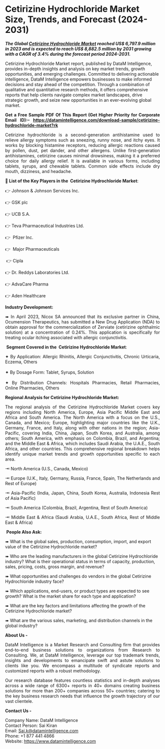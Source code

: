 <h1>Cetirizine Hydrochloride Market Size, Trends, and Forecast (2024-2031)</h1>
<p><em><strong>The Global <a href="https://datamintelligence.com/research-report/cetirizine-hydrochloride-market" target="_blank">Cetirizine Hydrochloride Market</a> reached US$ 6,797.9 million in 2023 and is expected to reach US$ 8,882.5 million by 2031 growing with a CAGR of 3.4% during the forecast period 2024-2031.</strong></em></p>
<p><em><strong><img src="https://yandex.com/images/search?img_url=https%3A%2F%2Fpbs.twimg.com%2Fmedia%2FFIYLCt-XoAEOykY.png&amp;lr=20934&amp;pos=0&amp;rpt=simage&amp;text=hydroxyapatite" alt="" /></strong></em>Cetirizine Hydrochloride Market report, published by DataM Intelligence, provides in-depth insights and analysis on key market trends, growth opportunities, and emerging challenges. Committed to delivering actionable intelligence, DataM Intelligence empowers businesses to make informed decisions and stay ahead of the competition. Through a combination of qualitative and quantitative research methods, it offers comprehensive reports that help clients navigate complex market landscapes, drive strategic growth, and seize new opportunities in an ever-evolving global market.</p>
<p style="text-align: justify;"><strong>Get a Free Sample PDF Of This Report (Get Higher Priority for Corporate Email ID):&ndash; <a href="https://datamintelligence.com/download-sample/cetirizine-hydrochloride-market">https://datamintelligence.com/download-sample/cetirizine-hydrochloride-market?rk</a></strong></p>
<p style="text-align: justify;"><span style="font-weight: 400;">Cetirizine hydrochloride is a second-generation antihistamine used to relieve allergy symptoms such as sneezing, runny nose, and itchy eyes. It works by blocking histamine receptors, reducing allergic reactions caused by pollen, dust, pet dander, and other allergens. Unlike first-generation antihistamines, cetirizine causes minimal drowsiness, making it a preferred choice for daily allergy relief. It is available in various forms, including tablets, syrups, and chewable tablets. Common side effects include dry mouth, dizziness, and headache.</span></p>
<p style="text-align: justify;"><strong>📌 List of the Key Players in the&nbsp; Cetirizine Hydrochloride Market</strong>:</p>
<p style="text-align: left;">👉 Johnson &amp; Johnson Services Inc.</p>
<p style="text-align: left;">👉 GSK plc</p>
<p style="text-align: left;">👉 UCB S.A.</p>
<p style="text-align: left;">👉 Teva Pharmaceutical Industries Ltd.&nbsp;</p>
<p style="text-align: left;">👉&nbsp; Pfizer Inc.</p>
<p style="text-align: left;">👉&nbsp; Major Pharmaceuticals</p>
<p style="text-align: left;">&nbsp;👉 Cipla</p>
<p style="text-align: left;">👉 Dr. Reddys Laboratories Ltd.</p>
<p style="text-align: left;">👉 AdvaCare Pharma</p>
<p style="text-align: left;">👉 Aden Healthcare</p>
<p style="text-align: justify;"><strong>Industry Development:</strong></p>
<p style="text-align: justify;"><span style="font-weight: 400;">➠&nbsp;</span>In April 2023, Nicox SA announced that its exclusive partner in China, Ocumension Therapeutics, has submitted a New Drug Application (NDA) to obtain approval for the commercialization of Zerviate (cetirizine ophthalmic solution) at a concentration of 0.24%. This application is specifically for treating ocular itching associated with allergic conjunctivitis.</p>
<p>&nbsp;<strong>Segment Covered in the&nbsp; Cetirizine Hydrochloride Market</strong>:</p>
<p style="text-align: justify;"><span style="font-weight: 400;">✦&nbsp;</span>By Application: Allergic Rhinitis, Allergic Conjunctivitis, Chronic Urticaria, Eczema, Others<br /><br /><span style="font-weight: 400;">✦&nbsp;</span>By Dosage Form: Tablet, Syrups, Solution<br /><br /><span style="font-weight: 400;">✦&nbsp;</span>By Distribution Channels: Hospitals Pharmacies, Retail Pharmacies, Online Pharmacies, Others</p>
<p style="text-align: justify;"><strong>Regional Analysis for Cetirizine Hydrochloride Market:</strong></p>
<p style="text-align: justify;">The regional analysis of the Cetirizine Hydrochloride Market covers key regions including North America, Europe, Asia Pacific Middle East and Africa and South America. The North America with a focus on the U.S., Canada, and Mexico; Europe, highlighting major countries like the U.K., Germany, France, and Italy, along with other nations in the region; Asia-Pacific, covering India, China, Japan, South Korea, and Australia, among others; South America, with emphasis on Colombia, Brazil, and Argentina; and the Middle East &amp; Africa, which includes Saudi Arabia, the U.A.E., South Africa, and other countries. This comprehensive regional breakdown helps identify unique market trends and growth opportunities specific to each area.</p>
<p style="text-align: justify;">⇥ North America (U.S., Canada, Mexico)</p>
<p style="text-align: justify;">⇥ Europe (U.K., Italy, Germany, Russia, France, Spain, The Netherlands and Rest of Europe)</p>
<p style="text-align: justify;">⇥ Asia-Pacific (India, Japan, China, South Korea, Australia, Indonesia Rest of Asia Pacific)</p>
<p style="text-align: justify;">⇥ South America (Colombia, Brazil, Argentina, Rest of South America)</p>
<p style="text-align: justify;">⇥ Middle East &amp; Africa (Saudi Arabia, U.A.E., South Africa, Rest of Middle East &amp; Africa)</p>
<p style="text-align: justify;">&nbsp;<strong>People Also Ask:</strong></p>
<p>➠ What is the global sales, production, consumption, import, and export value of the Cetirizine Hydrochloride market?</p>
<p>➠ Who are the leading manufacturers in the global Cetirizine Hydrochloride industry? What is their operational status in terms of capacity, production, sales, pricing, costs, gross margin, and revenue?</p>
<p>➠ What opportunities and challenges do vendors in the global Cetirizine Hydrochloride industry face?</p>
<p>➠ Which applications, end-users, or product types are expected to see growth? What is the market share for each type and application?</p>
<p>➠ What are the key factors and limitations affecting the growth of the Cetirizine Hydrochloride market?</p>
<p>➠ What are the various sales, marketing, and distribution channels in the global industry?</p>
<p><strong>About Us -</strong></p>
<p style="text-align: justify;">DataM Intelligence is a Market Research and Consulting firm that provides end-to-end business solutions to organizations from Research to Consulting. We, at DataM Intelligence, leverage our top trademark trends, insights and developments to emancipate swift and astute solutions to clients like you. We encompass a multitude of syndicate reports and customized reports with a robust methodology.</p>
<p style="text-align: justify;">Our research database features countless statistics and in-depth analyses across a wide range of 6300+ reports in 40+ domains creating business solutions for more than 200+ companies across 50+ countries; catering to the key business research needs that influence the growth trajectory of our vast clientele.</p>
<p><strong>Contact Us -</strong></p>
<p>Company Name: DataM Intelligence<br />Contact Person: Sai Kiran<br />Email: <a href="mailto:Sai.k@datamintelligence.com">Sai.k@datamintelligence.com</a>&nbsp;<br />Phone: +1 877 441 4866<br />Website: <a href="https://www.datamintelligence.com">https://www.datamintelligence.com</a>&nbsp;</p>
